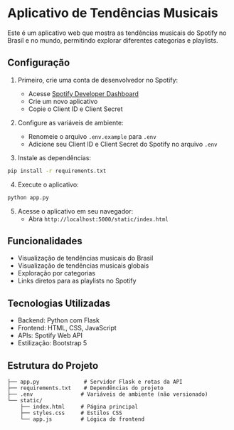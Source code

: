 # Aplicativo de Tendências Musicais

Este é um aplicativo web que mostra as tendências musicais do Spotify no Brasil e no mundo, permitindo explorar diferentes categorias e playlists.

## Configuração

1. Primeiro, crie uma conta de desenvolvedor no Spotify:
   - Acesse [Spotify Developer Dashboard](https://developer.spotify.com/dashboard)
   - Crie um novo aplicativo
   - Copie o Client ID e Client Secret

2. Configure as variáveis de ambiente:
   - Renomeie o arquivo `.env.example` para `.env`
   - Adicione seu Client ID e Client Secret do Spotify no arquivo `.env`

3. Instale as dependências:
```bash
pip install -r requirements.txt
```

4. Execute o aplicativo:
```bash
python app.py
```

5. Acesse o aplicativo em seu navegador:
   - Abra `http://localhost:5000/static/index.html`

## Funcionalidades

- Visualização de tendências musicais do Brasil
- Visualização de tendências musicais globais
- Exploração por categorias
- Links diretos para as playlists no Spotify

## Tecnologias Utilizadas

- Backend: Python com Flask
- Frontend: HTML, CSS, JavaScript
- APIs: Spotify Web API
- Estilização: Bootstrap 5

## Estrutura do Projeto

```
├── app.py              # Servidor Flask e rotas da API
├── requirements.txt    # Dependências do projeto
├── .env               # Variáveis de ambiente (não versionado)
└── static/
    ├── index.html     # Página principal
    ├── styles.css     # Estilos CSS
    └── app.js         # Lógica do frontend
```
